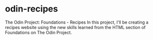 # odin-recipes
The Odin Project: Foundations - Recipes 
In this project, I'll be creating a recipes website using the new skills learned from the HTML section of Foundations on The Odin Project.